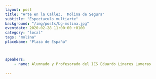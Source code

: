 ```yaml
---
layout: post
title: "Arte en la Calle3.  Molina de Segura"
subtitle: "Espectaculo multiarte"
background: "/img/posts/bg-molina.jpg"
eventdate: 2020-02-28 11:00:00 +0100
category: "local"
tags: "molina"
placeName: "Plaza de España"



speakers:
    - name: Alumnado y Profesorado del IES Eduardo Linares Lumeras
    
---
```


